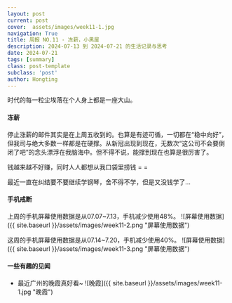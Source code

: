 ```yaml
---
layout: post
current: post
cover:  assets/images/week11-1.jpg
navigation: True
title: 周报 NO.11 - 冻薪，小黑屋
description: 2024-07-13 到 2024-07-21 的生活记录与思考
date: 2024-07-21
tags: [summary]
class: post-template
subclass: 'post'
author: Hongting
---
```


时代的每一粒尘埃落在个人身上都是一座大山。

#### 冻薪

停止涨薪的邮件其实是在上周五收到的。也算是有迹可循，一切都在“稳中向好”，但我司与绝大多数一样都是在硬撑。从新冠出现到现在，无数次“这公司不会要倒闭了吧”的念头漂浮在我脑海中。但不得不说，能撑到现在也算是很厉害了。

钱越来越不好赚，同时人人都想从我口袋里捞钱 = =

最近一直在纠结要不要继续学钢琴，舍不得不学，但是又没钱学了...


#### 手机戒断

上周的手机屏幕使用数据是从07.07~7.13，手机减少使用48%。
![屏幕使用数据]({{ site.baseurl }}/assets/images/week11-2.png "屏幕使用数据")

这周的手机屏幕使用数据是从07.14~7.20，手机减少使用40%。
![屏幕使用数据]({{ site.baseurl }}/assets/images/week11-3.png "屏幕使用数据")


#### 一些有趣的见闻

- 最近广州的晚霞真好看~
![晚霞]({{ site.baseurl }}/assets/images/week11-1.jpg "晚霞")
